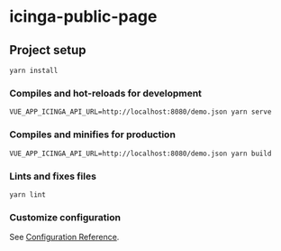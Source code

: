 # icinga-public-page

## Project setup
```
yarn install
```

### Compiles and hot-reloads for development
```
VUE_APP_ICINGA_API_URL=http://localhost:8080/demo.json yarn serve
```

### Compiles and minifies for production
```
VUE_APP_ICINGA_API_URL=http://localhost:8080/demo.json yarn build
```

### Lints and fixes files
```
yarn lint
```

### Customize configuration
See [Configuration Reference](https://cli.vuejs.org/config/).
